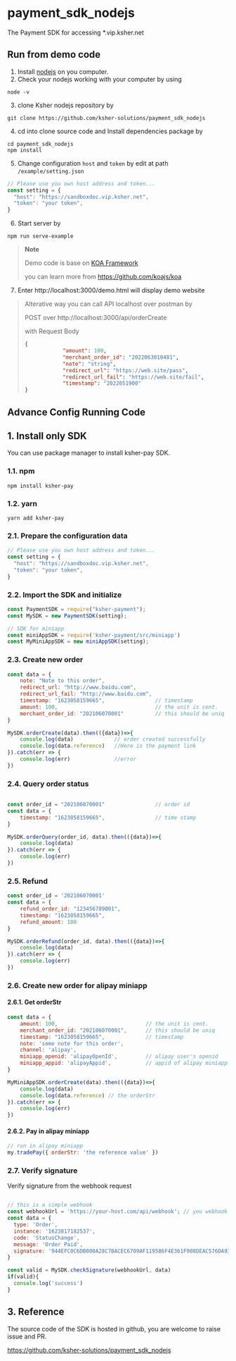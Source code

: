 # payment_sdk_nodejs
The Payment SDK for accessing *.vip.ksher.net


## Run from demo code

1. Install [nodejs](https://nodejs.org) on you computer.
2. Check your nodejs working with your computer by using
```shell
node -v
```
3. clone Ksher nodejs repository by
```shell
git clone https://github.com/ksher-solutions/payment_sdk_nodejs
```
4. cd into clone source code and Install dependencies package by
```shell
cd payment_sdk_nodejs
npm install
```
5. Change configuration `host` and `token` by edit at path `/example/setting.json`
```javascript
// Please use you own host address and token...
const setting = {
  "host": "https://sandboxdoc.vip.ksher.net",
  "token": "your token",
}
```
6. Start server by
```shell
npm run serve-example
```

> **Note**
> 
> Demo code is base on [KOA Framework](https://koajs.com/)
> 
> you can learn more from https://github.com/koajs/koa

7. Enter http://localhost:3000/demo.html will display demo website


> Alterative way you can call API localhost over postman by
>
> POST over http://localhost:3000/api/orderCreate
> 
> with Request Body
> ```json
> {
>             "amount": 100,
>             "merchant_order_id": "2022063010481",
>             "note": "string",
>             "redirect_url": "https://web.site/pass",
>             "redirect_url_fail": "https://web.site/fail",
>             "timestamp": "2022051900"
> }
> ```

## Advance Config Running Code

## 1. Install only SDK

You can use package manager to install ksher-pay SDK.

### 1.1. npm

```shell
npm install ksher-pay
```

### 1.2. yarn

```shell
yarn add ksher-pay
```

### 2.1. Prepare the configuration data

```javascript
// Please use you own host address and token...
const setting = {
  "host": "https://sandboxdoc.vip.ksher.net",
  "token": "your token",
}
```

### 2.2. Import the SDK and initialize

```javascript
const PaymentSDK = require("ksher-payment");
const MySDK = new PaymentSDK(setting);

// SDK for miniapp
const miniAppSDK = require('ksher-payment/src/miniapp')
const MyMiniAppSDK = new miniAppSDK(setting);
```

### 2.3. Create new order

```javascript
const data = {
	note: "Note to this order",
	redirect_url: "http://www.baidu.com",      
	redirect_url_fail: "http://www.baidu.com", 
	timestamp: "1623058159665", 			   // timestamp
    amount: 100, 						       // the unit is cent.
	merchant_order_id: "202106070001"          // this should be uniq 
}

MySDK.orderCreate(data).then(({data})=>{
	console.log(data)             // order created successfully
	console.log(data.reference)   //Here is the payment link
}).catch(err => {
    console.log(err)              //error
})
```

### 2.4. Query order status

```javascript

const order_id = "202106070001"                // order id
const data = {
	timestamp: "1623058159665", 			   // time stamp
}

MySDK.orderQuery(order_id, data).then(({data})=>{
	console.log(data)
}).catch(err => {
    console.log(err)
})
```

### 2.5. Refund

```javascript
const order_id = '202106070001'
const data = {
	refund_order_id: "123456789001",		   
	timestamp: "1623058159665", 			   
	refund_amount: 100						  
}

MySDK.orderRefund(order_id, data).then(({data})=>{
	console.log(data)
}).catch(err => {
    console.log(err)
})
```

### 2.6. Create new order for alipay miniapp

#### 2.6.1. Get orderStr
```javascript
const data = {
	amount: 100, 							// the unit is cent.
	merchant_order_id: "202106070001",		// this should be uniq 
	timestamp: "1623058159665", 			// timestamp
	note: 'some note for this order',	
	channel: 'alipay',					
	miniapp_openid: 'alipayOpenId',			// alipay user's openid
	miniapp_appid: 'alipayAppid',			// appid of alipay miniapp
}

MyMiniAppSDK.orderCreate(data).then(({data})=>{
	console.log(data)
	console.log(data.reference) // the orderStr
}).catch(err => {
    console.log(err)
})
```

#### 2.6.2. Pay in alipay miniapp
```javascript
// run in alipay miniapp
my.tradePay({ orderStr: 'the reference value' })
```

### 2.7. Verify signature

Verify signature from the webhook request

```javascript

// this is a simple webhook
const webhookUrl = 'https://your-host.com/api/webhook'; // you webhook url
const data = {
  type: 'Order',
  instance: '1623817182537',
  code: 'StatusChange',
  message: 'Order Paid',
  signature: '944EFC0C6DB000A28C7BACEC6709AF119586F4E361F908DEAC576DA937A6F746'
}

const valid = MySDK.checkSignature(webhookUrl, data)
if(valid){
  console.log('success')
}
```

## 3. Reference

The source code of the SDK is hosted in github, you are welcome to raise issue and PR.

https://github.com/ksher-solutions/payment_sdk_nodejs
